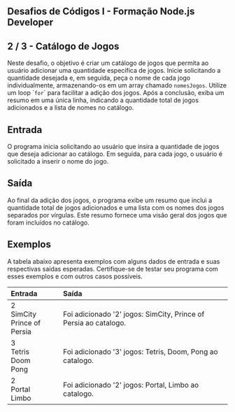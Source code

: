 Desafios de Códigos I - Formação Node.js Developer
--------------------------------------------------
2 / 3 - Catálogo de Jogos
-------------------------

Neste desafio, o objetivo é criar um catálogo de jogos que permita ao usuário adicionar uma quantidade específica de
jogos. Inicie solicitando a quantidade desejada e, em seguida, peça o nome de cada jogo individualmente, armazenando-os
em um array chamado `nomesJogos`. Utilize um loop \``for`\` para facilitar a adição dos jogos. Após a conclusão, exiba
um resumo em uma única linha, indicando a quantidade total de jogos adicionados e a lista de nomes no catálogo.

Entrada
-------

O programa inicia solicitando ao usuário que insira a quantidade de jogos que deseja adicionar ao catálogo. Em seguida,
para cada jogo, o usuário é solicitado a inserir o nome do jogo.

Saída
-----

Ao final da adição dos jogos, o programa exibe um resumo que inclui a quantidade total de jogos adicionados e uma lista
com os nomes dos jogos separados por vírgulas. Este resumo fornece uma visão geral dos jogos que foram incluídos no
catálogo.

Exemplos
--------

A tabela abaixo apresenta exemplos com alguns dados de entrada e suas respectivas saídas esperadas. Certifique-se de
testar seu programa com esses exemplos e com outros casos possíveis.

| Entrada                          | Saída                                                            |
|:---------------------------------|:-----------------------------------------------------------------|
| 2<br>SimCity<br>Prince of Persia | Foi adicionado '2' jogos: SimCity, Prince of Persia ao catalogo. |
| 3<br>Tetris<br>Doom<br>Pong      | Foi adicionado '3' jogos: Tetris, Doom, Pong ao catalogo.        |
| 2<br>Portal<br>Limbo             | Foi adicionado '2' jogos: Portal, Limbo ao catalogo.             |
